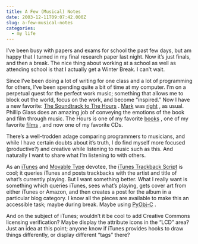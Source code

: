```yaml
---
title: A Few (Musical) Notes
date: 2003-12-11T09:07:42.000Z
slug: a-few-musical-notes
categories:
  - my life
---
```

I’ve been busy with papers and exams for school the past few days, but am happy that I turned in my final research paper last night. Now it’s just finals, and then a break. The nice thing about working at a school as well as attending school is that I actually get a Winter Break. I can’t wait.

Since I’ve been doing a lot of writing for one class and a lot of programming for others, I’ve been spending quite a bit of time at my computer. I’m on a perpetual quest for the perfect work music; something that allows me to block out the world, focus on the work, and become “inspired.” Now I have a new favorite: [The Soundtrack to The Hours][1] . [Mark][2]  was [right][3] , as usual. Phillip Glass does an amazing job of conveying the emotions of the book and film through music. The Hours is one of my favorite [books][4] , one of my favorite [films][5] , and now one of my favorite CDs.

There’s a well-trodden adage comparing programmers to musicians, and while I have certain doubts about it’s truth, I do find myself more focused (productive?) and creative while listening to music such as this. And naturally I want to share what I’m listening to with others.

As an [iTunes][6]  and [Movable Type][7]  devotee, the [iTunes Trackback Script][8]  is cool; it queries iTunes and posts trackbacks with the artist and title of what’s currently playing. But I want something better. What I really want is something which queries iTunes, sees what’s playing, gets cover art from either iTunes or Amazon, and then creates a post for the album in a particular blog category. I know all the pieces are available to make this an accessible task; maybe during break. Maybe using [PyObj-C][9] .

And on the subject of iTunes; wouldn’t it be cool to add Creative Commons licensing verification? Maybe display the attribute icons in the “LCD” area? Just an idea at this point; anyone know if iTunes provides hooks to draw things differently, or display different “tags” there?


 [1]: http://www.amazon.com/exec/obidos/ASIN/B00007BH3Y/qid=1071151246/sr=2-1/ref=sr_2_1/002-1895226-0536828
 [2]: http://www.markotic.net
 [3]: http://www.markotic.net/archives/000066.html
 [4]: http://www.amazon.com/exec/obidos/ASIN/0312305060/qid=1071151184/sr=2-3/ref=sr_2_3/002-1895226-0536828
 [5]: http://www.amazon.com/exec/obidos/tg/detail/-/B00005JKTI/qid=1071151214/sr=1-1/ref=sr_1_1/002-1895226-0536828?v=glance&s=dvd
 [6]: http://www.apple.com/itunes
 [7]: http://movabletype.org
 [8]: http://a.wholelottanothing.org/archives.blah/006627
 [9]: http://pyobjc.sf.net

